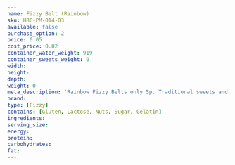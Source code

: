 ```yaml
---
name: Fizzy Belt (Rainbow)
sku: HBG-PM-014-03
available: false
purchase_option: 2
price: 0.05
cost_price: 0.02
container_water_weight: 919
container_sweets_weight: 0
width: 
height: 
depth: 
weight: 0
meta_description: 'Rainbow Fizzy Belts only 5p. Traditional sweets and more at Humbugs Confectionery Store. Specialists in satisfying your sweet tooth!'
brand: 
type: [Fizzy]
contains: [Gluten, Lactose, Nuts, Sugar, Gelatin]
ingredients: 
serving_size: 
energy: 
protein: 
carbohydrates: 
fat: 
---
```

